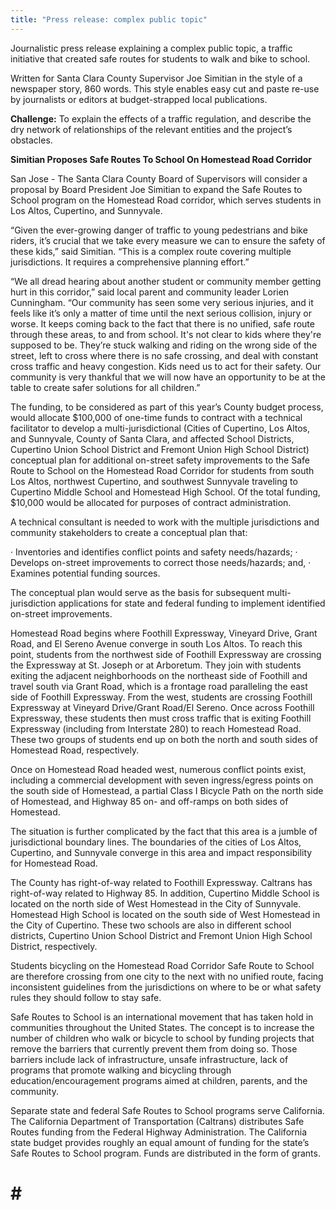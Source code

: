 ```yaml
---
title: "Press release: complex public topic"
---
```


Journalistic press release explaining a complex public topic, a traffic initiative that created safe routes for students to walk and bike to school.

Written for Santa Clara County Supervisor Joe Simitian in the style of a newspaper story, 860 words.  This style enables easy cut and paste re-use by journalists or editors at budget-strapped local publications.

**Challenge:**  To explain the effects of a traffic regulation, and describe the dry network of relationships of the relevant entities and the project’s obstacles.


**Simitian Proposes Safe Routes To School On Homestead Road Corridor**

San Jose - The Santa Clara County Board of Supervisors will consider a proposal by Board President Joe Simitian to expand the Safe Routes to School program on the Homestead Road corridor, which serves students in Los Altos, Cupertino, and Sunnyvale.

“Given the ever-growing danger of traffic to young pedestrians and bike riders, it’s crucial that we take every measure we can to ensure the safety of these kids,” said Simitian.  “This is a complex route covering multiple jurisdictions. It requires a comprehensive planning effort.”

“We all dread hearing about another student or community member getting hurt in this corridor,” said local parent and community leader Lorien Cunningham.  “Our community has seen some very serious injuries, and it feels like it’s only a matter of time until the next serious collision, injury or worse.  It keeps coming back to the fact that there is no unified, safe route through these areas, to and from school.  It's not clear to kids where they're supposed to be.  They’re stuck walking and riding on the wrong side of the street, left to cross where there is no safe crossing, and deal with constant cross traffic and heavy congestion.  Kids need us to act for their safety.  Our community is very thankful that we will now have an opportunity to be at the table to create safer solutions for all children.”

The funding, to be considered as part of this year’s County budget process, would allocate $100,000 of one-time funds to contract with a technical facilitator to develop a multi-jurisdictional (Cities of Cupertino, Los Altos, and Sunnyvale, County of Santa Clara, and affected School Districts, Cupertino Union School District and Fremont Union High School District) conceptual plan for additional on-street safety improvements to the Safe Route to School on the Homestead Road Corridor for students from south Los Altos, northwest Cupertino, and southwest Sunnyvale traveling to Cupertino Middle School and Homestead High School.  Of the total funding, $10,000 would be allocated for purposes of contract administration.

A technical consultant is needed to work with the multiple jurisdictions and community stakeholders to create a conceptual plan that:

·    Inventories and identifies conflict points and safety needs/hazards;
·    Develops on-street improvements to correct those needs/hazards; and,
·    Examines potential funding sources.

The conceptual plan would serve as the basis for subsequent multi-jurisdiction applications for state and federal funding to implement identified on-street improvements.

Homestead Road begins where Foothill Expressway, Vineyard Drive, Grant Road, and El Sereno Avenue converge in south Los Altos. To reach this point, students from the northwest side of Foothill Expressway are crossing the Expressway at St. Joseph or at Arboretum. They join with students exiting the adjacent neighborhoods on the northeast side of Foothill and travel south via Grant Road, which is a frontage road paralleling the east side of Foothill Expressway. From the west, students are crossing Foothill Expressway at Vineyard Drive/Grant Road/El Sereno. Once across Foothill Expressway, these students then must cross traffic that is exiting Foothill Expressway (including from Interstate 280) to reach Homestead Road. These two groups of students end up on both the north and south sides of Homestead Road, respectively.

Once on Homestead Road headed west, numerous conflict points exist, including a commercial development with seven ingress/egress points on the south side of Homestead, a partial Class I Bicycle Path on the north side of Homestead, and Highway 85 on- and off-ramps on both sides of Homestead.

The situation is further complicated by the fact that this area is a jumble of jurisdictional boundary lines. The boundaries of the cities of Los Altos, Cupertino, and Sunnyvale converge in this area and impact responsibility for Homestead Road.

The County has right-of-way related to Foothill Expressway. Caltrans has right-of-way related to Highway 85. In addition, Cupertino Middle School is located on the north side of West Homestead in the City of Sunnyvale. Homestead High School is located on the south side of West Homestead in the City of Cupertino. These two schools are also in different school districts, Cupertino Union School District and Fremont Union High School District, respectively.

Students bicycling on the Homestead Road Corridor Safe Route to School are therefore crossing from one city to the next with no unified route, facing inconsistent guidelines from the jurisdictions on where to be or what safety rules they should follow to stay safe.

Safe Routes to School is an international movement that has taken hold in communities throughout the United States.  The concept is to increase the number of children who walk or bicycle to school by funding projects that remove the barriers that currently prevent them from doing so.  Those barriers include lack of infrastructure, unsafe infrastructure, lack of programs that promote walking and bicycling through education/encouragement programs aimed at children, parents, and the community.

Separate state and federal Safe Routes to School programs serve California. The California Department of Transportation (Caltrans) distributes Safe Routes funding from the Federal Highway Administration. The California state budget provides roughly an equal amount of funding for the state’s Safe Routes to School program. Funds are distributed in the form of grants.


# # #
